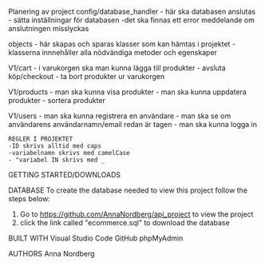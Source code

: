 Planering av project
config/database_handler 
    - här ska databasen anslutas
    - sätta inställningar för databasen
    -det ska finnas ett error meddelande om anslutningen misslyckas

objects
    - här skapas och sparas klasser som kan hämtas i projektet
    - klasserna innnehåller alla nödvändiga metoder och egenskaper

V1/cart
    - i varukorgen ska man kunna lägga till produkter
    - avsluta köp/checkout
    - ta bort produkter ur varukorgen

V1/products
    - man ska kunna visa produkter
    - man ska kunna uppdatera produkter
    - sortera produkter
    

V1/users
    - man ska kunna registrera en användare
    - man ska se om användarens användarnamn/email redan är tagen
    - man ska kunna logga in



    REGLER I PROJEKTET
    -ID skrivs alltid med caps
    -variabelnamn skrivs med camelCase
    - "variabel IN skrivs med _


GETTING STARTED/DOWNLOADS

DATABASE 
To create the database needed to view this project follow the steps below:

1. Go to https://github.com/AnnaNordberg/api_project to view the project
2. click the link called "ecommerce.sql" to download the database


BUILT WITH Visual Studio Code GitHub phpMyAdmin

AUTHORS Anna Nordberg
